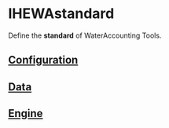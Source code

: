 # IHEWAstandard

Define the **standard** of WaterAccounting Tools.

## [Configuration](Configuration/README.md)

## [Data](Data/README.md)

## [Engine](Engine/README.md)
